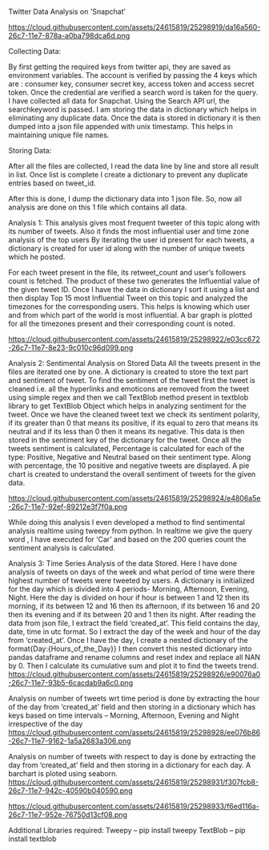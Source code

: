 Twitter Data Analysis on 'Snapchat'

https://cloud.githubusercontent.com/assets/24615819/25298919/da16a560-26c7-11e7-878a-a0ba798dca6d.png

Collecting Data:

By first getting the required keys from twitter api, they are saved as environment variables.
The account is verified by passing the 4 keys which are : consumer key, consumer secret key, access token and access secret token.
Once the credential are verified a search word is taken for the query. 
I have collected all data for Snapchat.
Using the Search API url, the searchkeyword is passed.
I am storing the data in dictionary which helps in eliminating any duplicate data.
Once the data is stored in dictionary it is then dumped into a json file appended with unix timestamp.
This helps in maintaining unique file names.



Storing Data:

After all the files are collected, I read the data line by line and store all result in list. 
Once list is complete I create a dictionary to prevent any duplicate entries based on tweet_id.

After this is done, I dump the dictionary data into 1 json file.
So, now all analysis are done on this 1 file which contains all data.

Analysis 1:
This analysis gives most frequent tweeter of this topic along with its number of tweets. Also it finds the most influential user and time zone analysis of the top users
By iterating the user id present for each tweets, a dictionary is created for user id along with the number of unique tweets which he posted.

For each tweet present in the file, its retweet_count and user’s followers count is fetched. The product of these two generates the Influential value of the given tweet ID.
Once I have the data in dictionary I sort it using a list and then display Top 15 most Influential Tweet on this topic and analyzed the timezones for the corresponding users. 
This helps is knowing which user and from which part of the world is most influential.
A bar graph is plotted for all the timezones present and their corresponding count is noted.

https://cloud.githubusercontent.com/assets/24615819/25298922/e03cc672-26c7-11e7-8e23-9c010c96d099.png


Analysis 2:
Sentimental Analysis on Stored Data
All the tweets present in the files are iterated one by one.
A dictionary is created to store the text part and sentiment of tweet.
To find the sentiment of the tweet first the tweet is cleaned i.e. all the hyperlinks and emoticons are removed from the tweet using simple regex and then we call TextBlob method present in textblob library to get TextBlob Object which helps in analyzing sentiment for the tweet.
Once we have the cleaned tweet text we check its sentiment polarity, if its greater than 0 that means its positive, if its equal to zero that means its neutral and if its less than 0 then it means its negative.
This data is then stored in the sentiment key of the dictionary for the tweet.
Once all the tweets sentiment is calculated, Percentage is calculated for each of the type: Positive, Negative and Neutral based on their sentiment type.
Along with percentage, the 10 positive and negative tweets are displayed.
A pie chart is created to understand the overall sentiment of tweets for the given data.

https://cloud.githubusercontent.com/assets/24615819/25298924/e4806a5e-26c7-11e7-92ef-89212e3f7f0a.png

While doing this analysis I even developed a method to find sentimental analysis realtime using tweepy from python. In realtime we give the query word , I have executed for ‘Car’ and based on the 200 queries count the sentiment analysis is calculated.



Analysis 3:
Time Series Analysis of the data Stored.
Here I have done analysis of tweets on days of the week and what period of time were there highest number of tweets were tweeted by users.
A dictionary is initialized for the day which is divided into 4 periods- Morning, Afternoon, Evening, Night.
Here the day is divided on hour if hour is between 1 and 12 then its morning, if its between 12 and 16 then its afternoon, if its between 16 and 20 then its evening and if its between 20 and 1 then its night.
After reading the data from json file, I extract the field ‘created_at’. This field contains the day, date, time in utc format. 
So I extract the day of the week and hour of the day from ‘created_at’.
Once I have the day, I create a nested dictionary of the format{Day:{Hours_of_the_Day}}
I then convert this nested dictionary into pandas dataframe and rename columns and reset index and replace all NAN by 0.
Then I calculate its cumulative sum and plot it to find the tweets trend.
 https://cloud.githubusercontent.com/assets/24615819/25298926/e90076a0-26c7-11e7-93b5-6cacdab9a6c0.png


Analysis on number of tweets wrt time period is done by extracting the hour of the day from ‘created_at’ field and then storing in a dictionary which has keys based on time intervals – Morning, Afternoon, Evening and Night irrespective of the day
https://cloud.githubusercontent.com/assets/24615819/25298928/ee076b86-26c7-11e7-9162-1a5a2683a306.png


Analysis on number of tweets with respect to day is done by extracting the day from ‘created_at’ field and then storing in a dictionary for each day.
A barchart is ploted using seaborn. 
https://cloud.githubusercontent.com/assets/24615819/25298931/f307fcb8-26c7-11e7-942c-40590b040590.png

https://cloud.githubusercontent.com/assets/24615819/25298933/f6ed116a-26c7-11e7-952e-76750d13cf08.png


Additional Libraries required:
Tweepy – pip install tweepy
TextBlob – pip install textblob
